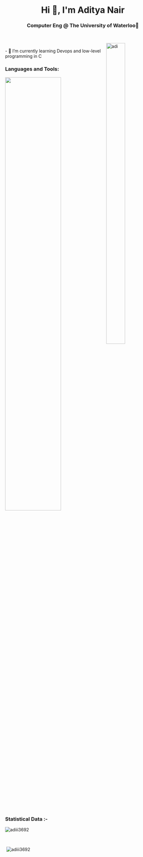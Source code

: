 <h1 align="center">Hi 👋, I'm Aditya Nair</h1>
<h3 align="center">Computer Eng @ The University of Waterloo🌟</h3>
          
<br>

<p><img align="right" src="https://github.com/Adam-pw/Adam-pw/blob/main/animation_500_kxa883sd.gif" alt="adi" width="35%" height="50%"/></p>

<br>
- 🌱 I’m currently learning Devops and low-level programming in C

<h3 align="left">Languages and Tools:</h3>
<p align="left">
    <img src="https://skillicons.dev/icons?i=html,css,js,bootstrap,tailwind,sass,c,cpp,cs,python,java,react,nodejs,express,npm,django,flask,mongodb,mysql,postgresql,sqlite,typescript,git,bash,nextjs,threejs,docker,kubernetes,vim,neovim,linux,arch,cypress,jest,dotnet,postman,prisma,kali,arduino,raspberrypi" width="60%"/>
</p>

<br>

<h3>Statistical Data :-</h3>
<p><img align="center"
    src="https://github-readme-stats.vercel.app/api/top-langs?username=adiii3692&show_icons=true&locale=en&bg_color=0d1117&text_color=ffffff&layout=compact"
    alt="adiii3692" 
    bg_color=#808080/></p>

<br>

<p>&nbsp;<img align="center" src="https://github-readme-stats.vercel.app/api?username=adiii3692&show_icons=true&locale=en&bg_color=0d1117&text_color=ffffff&repo=convoychat"
    alt="adiii3692" /></p>

<br>
